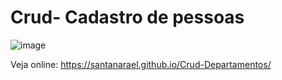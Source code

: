 # Crud- Cadastro de pessoas

![image](https://user-images.githubusercontent.com/73674173/193683950-f75d1a31-21a6-4e91-b53e-51452b116079.png)

Veja online:
https://santanarael.github.io/Crud-Departamentos/
